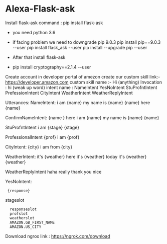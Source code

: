 # Alexa-Flask-ask

Install flask-ask
command : pip install flask-ask

- you need python 3.6

- if facing problem we need to downgrade pip 9.0.3
      pip install pip==9.0.3 --user
      pip install flask_ask --user
      pip install --upgrade pip  --user 

- After that install flask-ask 
- pip install cryptography==2.1.4 --user 


Create account in developer portal of amezon create our custom skill link:- https://developer.amazon.com 
custom skill name :- Hi (anything) 
Invocation : hi (weak up word)
intent name :
        NameIntent
        YesNoIntent
        StuProfntIntent
        PrefessionIntent
        CityIntent
        WeatherIntent
        WeatherReplyIntent

Utterances:
NameIntent: 
      i am {name}
      my name is {name}
      {name} here
       {name}

ConfirmNameIntent:
      {name } here
      i am {name}
      my name is {name}
      {name}

StuProfntIntent
      i am {stage}
      {stage}

ProfessionalIntent
      {prof}
      i am {prof}

CityIntent:
      {city}
      i am from {city}

WeatherIntent:
      it's {weather} here
      it's {weather} today
      it's {weather} 
      {weather}
  
WeatherReplyIntent
      haha
      really
      thank you
      nice
  
YesNoIntent:
      
     {response}

stageslot

      responseslot
      profslot
      weatherslot
      AMAZON.GB_FIRST_NAME
      AMAZON.US_CITY

Download ngrox link : https://ngrok.com/download

